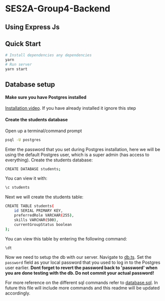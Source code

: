 # SES2A-Group4-Backend
## Using Express Js

## Quick Start
```bash
# Install dependencies any dependencies
yarn
# Run server 
yarn start
```

## Database setup 
#### Make sure you have Postgres installed
[Installation video](https://www.youtube.com/watch?v=fZQI7nBu32M&ab_channel=Socratica). 
If you have already installed it ignore this step
#### Create the students database
Open up a terminal/command prompt
```bash
psql -U postgres
```
Enter the password that you set during Postgres installation, here we will be using the default Postgres user, which is a super admin (has access to everything).
Create the students database:
```bash
CREATE DATABASE students;
```
You can view it with:
```bash
\c students
```
Next we will create the students table:
```bash
CREATE TABLE students(
    id SERIAL PRIMARY KEY,
    preferredRole VARCHAR(255),
    skills VARCHAR(500),
    currentGroupStatus boolean 
);
```

You can view this table by entering the following command:
```bash
\dt
```

Now we need to setup the db with our server. Navigate to [db.ts](db.ts). Set the `password` field as your local password that you used to log in to the Postgres user earlier. 
**Dont forget to revert the password back to 'password' when you are done testing with the db. Do not commit your actual password!**


For more reference on the different sql commands refer to 
[database.sql](database.sql). In future this file will include more commands and this readme will be updated accordingly.


